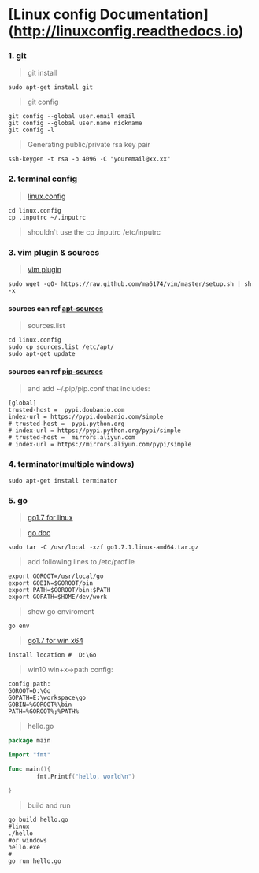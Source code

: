 # [Linux config Documentation] (http://linuxconfig.readthedocs.io)

### 1. git
>git install
```
sudo apt-get install git
```
>git config
```
git config --global user.email email
git config --global user.name nickname
git config -l
```
>Generating public/private rsa key pair
```
ssh-keygen -t rsa -b 4096 -C "youremail@xx.xx"
```

### 2. terminal config
>[linux.config](https://github.com/wxcsdb88/linux.config)
```
cd linux.config
cp .inputrc ~/.inputrc
```
>shouldn`t use the cp .inputrc /etc/inputrc


### 3. vim plugin & sources
>[vim plugin](https://github.com/ma6174/vim)
```
sudo wget -qO- https://raw.github.com/ma6174/vim/master/setup.sh | sh -x
```
#### sources can ref [apt-sources](https://github.com/wxcsdb88/linux.config/blob/master/sources/apt-sources)
>sources.list
```
cd linux.config
sudo cp sources.list /etc/apt/
sudo apt-get update
```
#### sources can ref [pip-sources](https://github.com/wxcsdb88/linux.config/blob/master/sources/pypi-sources)

>and add ~/.pip/pip.conf that includes:
```
[global]
trusted-host =  pypi.doubanio.com
index-url = https://pypi.doubanio.com/simple
# trusted-host =  pypi.python.org
# index-url = https://pypi.python.org/pypi/simple
# trusted-host =  mirrors.aliyun.com
# index-url = https://mirrors.aliyun.com/pypi/simple
```

### 4. terminator(multiple windows)
```
sudo apt-get install terminator
```

### 5. go
>[go1.7 for linux](https://golang.org/doc/install?download=go1.7.1.linux-amd64.tar.gz)

>[go doc](https://golang.org/doc/)
```
sudo tar -C /usr/local -xzf go1.7.1.linux-amd64.tar.gz
```
>add following lines to /etc/profile
```
export GOROOT=/usr/local/go
export GOBIN=$GOROOT/bin
export PATH=$GOROOT/bin:$PATH
export GOPATH=$HOME/dev/work
```
>show go enviroment
```
go env
```
>[go1.7 for win x64](https://golang.org/dl/)
```
install location #  D:\Go
```
>win10  win+x->path config:
```
config path:
GOROOT=D:\Go
GOPATH=E:\workspace\go
GOBIN=%GOROOT%\bin
PATH=%GOROOT%;%PATH%
```
>hello.go

```go
package main

import "fmt"

func main(){
        fmt.Printf("hello, world\n")

}

```
>build and run
```
go build hello.go
#linux
./hello
#or windows
hello.exe
#
go run hello.go
```
